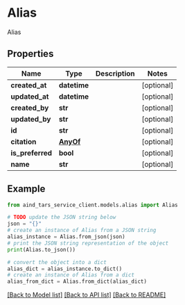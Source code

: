 # Alias

Alias

## Properties

Name | Type | Description | Notes
------------ | ------------- | ------------- | -------------
**created_at** | **datetime** |  | [optional] 
**updated_at** | **datetime** |  | [optional] 
**created_by** | **str** |  | [optional] 
**updated_by** | **str** |  | [optional] 
**id** | **str** |  | [optional] 
**citation** | [**AnyOf**](AnyOf.md) |  | [optional] 
**is_preferred** | **bool** |  | [optional] 
**name** | **str** |  | [optional] 

## Example

```python
from aind_tars_service_client.models.alias import Alias

# TODO update the JSON string below
json = "{}"
# create an instance of Alias from a JSON string
alias_instance = Alias.from_json(json)
# print the JSON string representation of the object
print(Alias.to_json())

# convert the object into a dict
alias_dict = alias_instance.to_dict()
# create an instance of Alias from a dict
alias_from_dict = Alias.from_dict(alias_dict)
```
[[Back to Model list]](../README.md#documentation-for-models) [[Back to API list]](../README.md#documentation-for-api-endpoints) [[Back to README]](../README.md)


